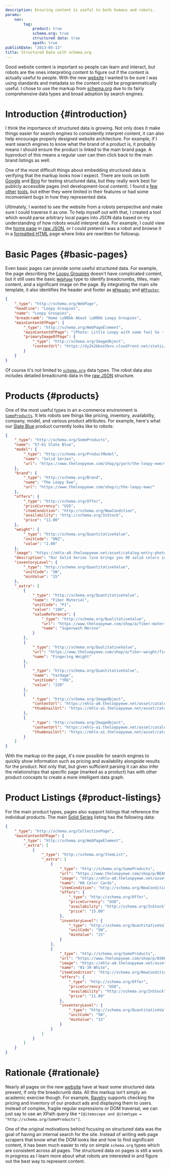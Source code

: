 ```yaml
---
description: Ensuring content is useful to both humans and robots.
params:
    nav:
        tag:
            product: true
            schema.org: true
            structured data: true
            xpath: true
publishDate: "2013-05-13"
title: Structured Data with schema.org
---
```


Good website content is important so people can learn and interact, but robots are the ones interpreting content to
figure out if the content is actually useful to people. With the new [website][1] I wanted to be sure I was using
standards and metadata so the content could be programmatically useful. I chose to use the markup from [schema.org][2]
due to its fairly comprehensive data types and broad adoption by search engines.


# Introduction {#introduction}

I think the importance of structured data is growing. Not only does it make things easier for search engines to
consistently interpret content, it can also help encourage properly designed website architecture. For example, if I
want search engines to know what the brand of a product is, it probably means I should ensure the product is linked to
the main brand page. A byproduct of this means a regular user can then click back to the main brand listings as well.

One of the most difficult things about embedding structured data is verifying that the markup looks how I expect. There
are tools on both [Google][5] and [Bing][8] for testing structured data, but they really work best for
publicly accessible pages (not development-local content). I found a [few][6] [other][7] [tools][9], but either they
were limited in their features or had some inconvenient bugs in how they represented data.

Ultimately, I wanted to see the website from a robots perspective and make sure I could traverse it as one. To help
myself out with that, I created a tool which would parse arbitrary local pages into JSON data based on my understanding
of how robots would interpret data. For example, I could view the [home page][1] in [raw JSON][10], or I could pretend I
was a robot and browse it in a [formatted HTML][11] page where links are rewritten for followup.


# Basic Pages {#basic-pages}

Even basic pages can provide some useful structured data. For example, the page describing the [Loopy Groupies][12]
doesn't have complicated content, but it still uses the basic [`WebPage`][14] type to identify breadcrumbs, titles, main
content, and a significant image on the page. By integrating the main site template, it also identifies the header and
footer as [`WPHeader`][16] and [`WPFooter`][16].

```json
{
    "_type": "http://schema.org/WebPage",
    "headline": "Loopy Groupies",
    "name": "Loopy Groupies",
    "breadcrumb": "Home \u00bb About \u00bb Loopy Groupies",
    "mainContentOfPage": {
        "_type": "http://schema.org/WebPageElement",
        "mainContentOfPage": "[Photo: Little Loopy with some fun] So - about those Loopy Groupies - what IS that exactly? In addition to our Loopy Rewards program, with your sixth package, you become an official member of the Loopy Groupie Club. With that, you'll receive: a fun care package to welcome you in (a cool tote with a couple of goodies inside) Loopy Kisses with each order (you'll have to wait to see those in person) advance notice of all new yarns and products right when they go up on the website (although if any of you have a particular yarn line you're watching for, of course you can email us and request to get notice of that yarn early. We're always happy to do that. The only exceptions to that are for Wollmeise, simply because it sells out too quickly for the notice to get to you in time.) an extra appreciation gift a couple of times a year, when we find something fun that we want to include in your order that month! We hope to have YOU as a Loopy Groupie, soon!",
        "primaryImageOfPage": {
            "_type": "http://schema.org/ImageObject",
            "contentUrl": "https://dy2k2bbze5kvv.cloudfront.net/static/9fdc4b5787/web/about/loopy-groupies.jpg"
        }
    }
}
```

Of course it's not limited to [`schema.org`][2] data types. The robot data also includes detailed breadcrumb data in the
[raw JSON][13] structure.


# Products {#products}

One of the most useful types in an e-commerce environment is [`SomeProducts`][3]. It lets robots see things like
pricing, inventory, availability, company, model, and various product attributes. For example, here's what our
[Slate Blue][4] product currently looks like to robots:

```json
{
    "_type": "http://schema.org/SomeProducts",
    "name": "57-61 Slate Blue",
    "model": {
        "_type": "http://schema.org/ProductModel",
        "name": "Solid Series",
        "url": "https://www.theloopyewe.com/shop/g/yarn/the-loopy-ewe/solid-series/"
    },
    "brand": {
        "_type": "http://schema.org/Brand",
        "name": "The Loopy Ewe",
        "url": "https://www.theloopyewe.com/shop/c/the-loopy-ewe/"
    },
    "offers": {
        "_type": "http://schema.org/Offer",
        "priceCurrency": "USD",
        "itemCondition": "http://schema.org/NewCondition",
        "availability": "http://schema.org/InStock",
        "price": "11.00"
    },
    "weight": {
        "_type": "http://schema.org/QuantitativeValue",
        "unitCode": "ONZ",
        "value": "2.00"
    },
    "image": "https://ehlo-a0.theloopyewe.net/asset/catalog-entry-photo/e9a1b966-2747-11d5-a74b-d0ba4caf395e~v2-702x702.jpg",
    "description": "Our Solid Series line brings you 90 solid colors in a smooshy fingering base, perfect for showing off your most intricate sock and shawl designs. You'll also love having this extensive palette of colors to choose from when working with colorwork, whether it's in socks, mitts, gloves, hats, cowls, shawls, or fine sweaters and vests. Dyed exclusively for The Loopy Ewe.",
    "inventoryLevel": {
        "_type": "http://schema.org/QuantitativeValue",
        "unitCode": "SW",
        "minValue": "15"
    },
    "_extra": [
        {
            "_type": "http://schema.org/QuantitativeValue",
            "name": "Fiber Material",
            "unitCode": "P1",
            "value": "100",
            "valueReference": {
                "_type": "http://schema.org/QualitativeValue",
                "url": "https://www.theloopyewe.com/shop/a/fiber-material/superwash-merino/",
                "name": "Superwash Merino"
            }
        },
        {
            "_type": "http://schema.org/QualitativeValue",
            "url": "https://www.theloopyewe.com/shop/a/fiber-weight/fingering-weight/",
            "name": "Fingering Weight"
        },
        {
            "_type": "http://schema.org/QuantitativeValue",
            "name": "Yardage",
            "unitCode": "YRD",
            "value": "220"
        },
        {
            "_type": "http://schema.org/ImageObject",
            "contentUrl": "https://ehlo-a0.theloopyewe.net/asset/catalog-entry-photo/e9a1b966-2747-11d5-a74b-d0ba4caf395e~v2-702x702.jpg",
            "thumbnailUrl": "https://ehlo-a1.theloopyewe.net/asset/catalog-entry-photo/e9a1b966-2747-11d5-a74b-d0ba4caf395e~v2-96x96.jpg"
        },
        {
            "_type": "http://schema.org/ImageObject",
            "contentUrl": "https://ehlo-a1.theloopyewe.net/asset/catalog-entry-photo/4a087c72-bdba-fc92-8867-3b7f1bd4fb24~v2-702x702.jpg",
            "thumbnailUrl": "https://ehlo-a1.theloopyewe.net/asset/catalog-entry-photo/4a087c72-bdba-fc92-8867-3b7f1bd4fb24~v2-96x96.jpg"
        }
    ]
}
```

With the markup on the page, it's now possible for search engines to quickly show information such as pricing and
availability alongside results for the product. Not only that, but given sufficient parsing it can also infer the
relationships that specific page (marked as a product) has with other product concepts to create a more intelligent data
graph.


# Product Listings {#product-listings}

For the main product types, pages also support listings that reference the individual products. The main
[Solid Series][17] listing has the following data:

```json
{
    "_type": "http://schema.org/CollectionPage",
    "mainContentOfPage": {
        "_type": "http://schema.org/WebPageElement",
        "_extra": [
            {
                "_type": "http://schema.org/ItemList",
                "_extra": [
                    {
                        "_type": "http://schema.org/SomeProducts",
                        "url": "https://www.theloopyewe.com/shop/p/BEA04EDF-Solid-Series-00-Color-Cards",
                        "image": "https://ehlo-a0.theloopyewe.net/asset/catalog-entry-photo/1341fe35-3260-4ece-df42-387e9ddcafe5~v2-210x130.jpg",
                        "name": "00 Color Cards",
                        "itemCondition": "http://schema.org/NewCondition",
                        "offers": {
                            "_type": "http://schema.org/Offer",
                            "priceCurrency": "USD",
                            "availability": "http://schema.org/InStock",
                            "price": "15.00"
                        },
                        "inventoryLevel": {
                            "_type": "http://schema.org/QuantitativeValue",
                            "unitCode": "SW",
                            "minValue": "15"
                        }
                    },
                    {
                        "_type": "http://schema.org/SomeProducts",
                        "url": "https://www.theloopyewe.com/shop/p/0300A54D-Solid-Series-01-39-White",
                        "image": "https://ehlo-a0.theloopyewe.net/asset/catalog-entry-photo/cb0e1bb9-1431-ef41-7232-c79a3c510f2a~v2-210x130.jpg",
                        "name": "01-39 White",
                        "itemCondition": "http://schema.org/NewCondition",
                        "offers": {
                            "_type": "http://schema.org/Offer",
                            "priceCurrency": "USD",
                            "availability": "http://schema.org/InStock",
                            "price": "11.00"
                        },
                        "inventoryLevel": {
                            "_type": "http://schema.org/QuantitativeValue",
                            "unitCode": "SW",
                            "minValue": "15"
                        }
                    }
                ]
            }
        ]
    }
}
```


# Rationale {#rationale}

Nearly all pages on the new [website][1] have at least some structured data present, if only the breadcrumb data. All
this markup isn't simply an academic exercise though. For example, [Ravelry][18] supports checking the pricing and
inventory of our product ads and displaying them to users. Instead of complex, fragile regular expressions or DOM
traversal, we can just say to use an XPath query like `*[@itemscope and @itemtype = "http://schema.org/SomeProducts"]`.

One of the original motivations behind focusing on structured data was the goal of having an internal search for the
site. Instead of writing web page scrapers that know what the DOM looks like and how to find significant content, it has
been much easier to rely on simple `schema.org` types which are consistent across all pages. The structured data on
pages is still a work in progress as I learn more about what robots are interested in and figure out the best way to
represent content.


 [1]: https://theloopyewe.com/
 [2]: http://schema.org/
 [3]: http://schema.org/SomeProducts
 [4]: https://theloopyewe.com/shop/p/C7CBF721-Solid-Series-57-61-Slate-Blue
 [5]: http://www.google.com/webmasters/tools/richsnippets
 [6]: http://linter.structured-data.org/
 [7]: http://foolip.org/microdatajs/live/
 [8]: http://www.bing.com/toolbox/markup-validator
 [9]: https://github.com/linclark/MicrodataPHP
 [10]: https://www.theloopyewe.com/api/search/resource/uri.json?uri=%2F&pretty
 [11]: https://www.theloopyewe.com/api/search/resource/uri.html?uri=%2F
 [12]: https://www.theloopyewe.com/about/loopy-groupies.html
 [13]: https://www.theloopyewe.com/api/search/resource/uri.json?uri=%2Fabout%2Floopy-groupies.html&pretty
 [14]: http://schema.org/WebPage
 [15]: http://schema.org/WPHeader
 [16]: http://schema.org/WPFooter
 [17]: https://www.theloopyewe.com/shop/g/yarn/the-loopy-ewe/solid-series/
 [18]: http://www.ravelry.com/
